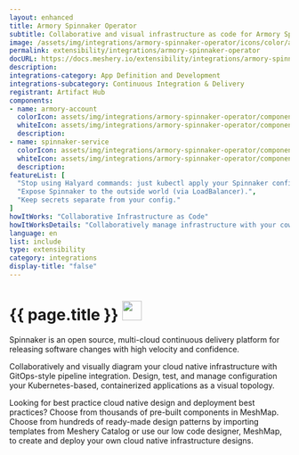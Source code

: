 ```yaml
---
layout: enhanced
title: Armory Spinnaker Operator
subtitle: Collaborative and visual infrastructure as code for Armory Spinnaker Operator
image: /assets/img/integrations/armory-spinnaker-operator/icons/color/armory-spinnaker-operator-color.svg
permalink: extensibility/integrations/armory-spinnaker-operator
docURL: https://docs.meshery.io/extensibility/integrations/armory-spinnaker-operator
description: 
integrations-category: App Definition and Development
integrations-subcategory: Continuous Integration & Delivery
registrant: Artifact Hub
components: 
- name: armory-account
  colorIcon: assets/img/integrations/armory-spinnaker-operator/components/armory-account/icons/color/armory-account-color.svg
  whiteIcon: assets/img/integrations/armory-spinnaker-operator/components/armory-account/icons/white/armory-account-white.svg
  description: 
- name: spinnaker-service
  colorIcon: assets/img/integrations/armory-spinnaker-operator/components/spinnaker-service/icons/color/spinnaker-service-color.svg
  whiteIcon: assets/img/integrations/armory-spinnaker-operator/components/spinnaker-service/icons/white/spinnaker-service-white.svg
  description: 
featureList: [
  "Stop using Halyard commands: just kubectl apply your Spinnaker configuration.",
  "Expose Spinnaker to the outside world (via LoadBalancer).",
  "Keep secrets separate from your config."
]
howItWorks: "Collaborative Infrastructure as Code"
howItWorksDetails: "Collaboratively manage infrastructure with your coworkers synchronously sharing the same designs."
language: en
list: include
type: extensibility
category: integrations
display-title: "false"
---
```

<h1>{{ page.title }} <img src="{{ page.image }}" style="width: 35px; height: 35px;" /></h1>

<p>
Spinnaker is an open source, multi-cloud continuous delivery platform for releasing software changes with high velocity and confidence.
</p>
<p>
    Collaboratively and visually diagram your cloud native infrastructure with GitOps-style pipeline integration. Design, test, and manage configuration your Kubernetes-based, containerized applications as a visual topology.
</p>
<p>
    Looking for best practice cloud native design and deployment best practices? Choose from thousands of pre-built components in MeshMap. Choose from hundreds of ready-made design patterns by importing templates from Meshery Catalog or use our low code designer, MeshMap, to create and deploy your own cloud native infrastructure designs.
</p>
